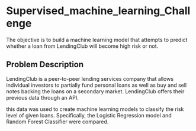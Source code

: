 # Supervised_machine_learning_Challenge

The objective is to build a machine learning model that attempts to predict whether a loan from LendingClub will become high risk or not. 

## Problem Description

LendingClub is a peer-to-peer lending services company that allows individual investors to partially fund personal loans as well as buy and sell notes backing the loans on a secondary market. LendingClub offers their previous data through an API.

 this data was used to create machine learning models to classify the risk level of given loans. Specifically, the Logistic Regression model and Random Forest Classifier were compared.
